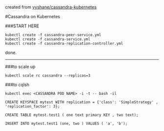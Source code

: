 created from [vyshane/cassandra-kubernetes](https://github.com/vyshane/cassandra-kubernetes)

#Cassandra on Kubernetes

###START HERE
```
kubectl create -f cassandra-peer-service.yml
kubectl create -f cassandra-service.yml
kubectl create -f cassandra-replication-controller.yml
```
done.

-------

###to scale up

```
kubectl scale rc cassandra --replicas=3
```

###to cqlsh

```
kubectl exec <CASSANDRA POD NAME> -i -t -- bash -il
```

```
CREATE KEYSPACE mytest WITH replication = {'class': 'SimpleStrategy' , 'replication_factor': 3};
```

```
CREATE TABLE mytest.test1 ( one text primary KEY , two text);
```

```
INSERT INTO mytest.test1 (one, two ) VALUES ( 'a', 'b');
```

